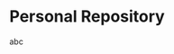 <!DOCTYPE html>
<html>
<head>
  <title>Repository</title>
  <h1>Personal Repository</h1></head>
  <p>abc</p>
  </html>
